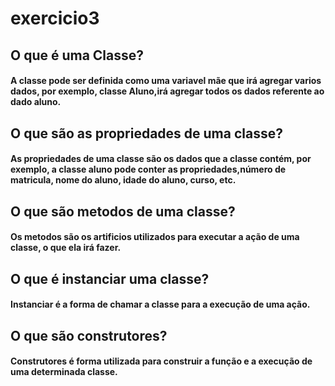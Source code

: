 # exercicio3

## O que é uma Classe?

#### A classe pode ser definida como uma variavel mãe que irá agregar varios dados, por exemplo, classe Aluno,irá agregar todos os dados referente ao dado aluno.





## O que são as propriedades de uma classe?

#### As propriedades de uma classe são os dados que a classe contém, por exemplo, a classe aluno pode conter as propriedades,número de matricula, nome do aluno, idade do aluno, curso, etc.


## O que são metodos de uma classe?

#### Os metodos são os artificios utilizados para executar a ação de uma classe, o que ela irá fazer.


## O que é instanciar uma classe?

#### Instanciar é a forma de chamar a classe para a execução de uma ação.


## O que são construtores?

#### Construtores é forma utilizada para construir a função e a execução de uma determinada classe.


